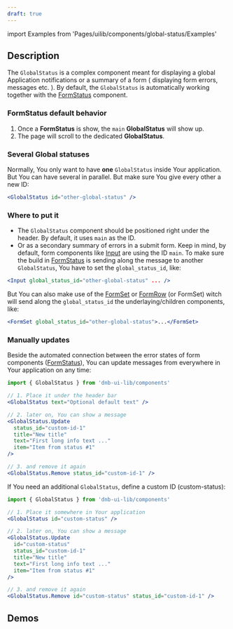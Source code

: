 ```yaml
---
draft: true
---
```


import Examples from 'Pages/uilib/components/global-status/Examples'

## Description

The `GlobalStatus` is a complex component meant for displaying a global Application notifications or a summary of a form ( displaying form errors, messages etc. ).
By default, the `GlobalStatus` is automatically working together with the [FormStatus](/uilib/components/form-status) component.

### FormStatus default behavior

1. Once a **FormStatus** is show, the `main` **GlobalStatus** will show up.
2. The page will scroll to the dedicated **GlobalStatus**.

### Several Global statuses

Normally, You only want to have **one** `GlobalStatus` inside Your application. But You can have several in parallel. But make sure You give every other a new ID:

```jsx
<GlobalStatus id="other-global-status" />
```

### Where to put it

- The `GlobalStatus` component should be positioned right under the header. By default, it uses `main` as the ID.
- Or as a secondary summary of errors in a submit form. Keep in mind, by default, form components like [Input](/uilib/components/input) are using the ID `main`. To make sure the build in [FormStatus](/uilib/components/form-status) is sending along the message to another `GlobalStatus`, You have to set the `global_status_id`, like:

```jsx
<Input global_status_id="other-global-status" ... />
```

But You can also make use of the [FormSet](/uilib/components/form-set) or [FormRow](/uilib/components/form-row) (or FormSet) witch will send along the `global_status_id` the underlaying/children components, like:

```jsx
<FormSet global_status_id="other-global-status">...</FormSet>
```

### Manually updates

Beside the automated connection between the error states of form components ([FormStatus](/uilib/components/form-status)), You can update messages from everywhere in Your application on any time:

```jsx
import { GlobalStatus } from 'dnb-ui-lib/components'

// 1. Place it under the header bar
<GlobalStatus text="Optional default text" />

// 2. later on, You can show a message
<GlobalStatus.Update
  status_id="custom-id-1"
  title="New title"
  text="First long info text ..."
  item="Item from status #1"
/>

// 3. and remove it again
<GlobalStatus.Remove status_id="custom-id-1" />
```

If You need an additional `GlobalStatus`, define a custom ID (custom-status):

```jsx
import { GlobalStatus } from 'dnb-ui-lib/components'

// 1. Place it somewhere in Your application
<GlobalStatus id="custom-status" />

// 2. later on, You can show a message
<GlobalStatus.Update
  id="custom-status"
  status_id="custom-id-1"
  title="New title"
  text="First long info text ..."
  item="Item from status #1"
/>

// 3. and remove it again
<GlobalStatus.Remove id="custom-status" status_id="custom-id-1" />
```

## Demos

<Examples />
